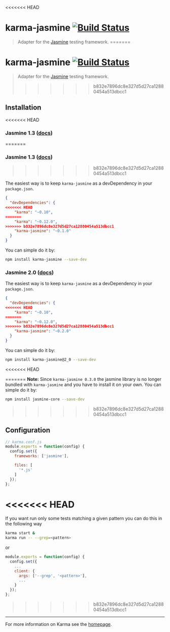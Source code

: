 <<<<<<< HEAD
# karma-jasmine [![Build Status](https://travis-ci.org/karma-runner/karma-jasmine.png?branch=master)](https://travis-ci.org/karma-runner/karma-jasmine)

> Adapter for the [Jasmine](http://pivotal.github.io/jasmine/) testing framework.
=======
# karma-jasmine [![Build Status](https://travis-ci.org/karma-runner/karma-jasmine.svg?branch=master)](https://travis-ci.org/karma-runner/karma-jasmine)

> Adapter for the [Jasmine](http://jasmine.github.io/) testing framework.
>>>>>>> b832e7896dc8e327d5d27ca12880454a513dbcc1


## Installation

<<<<<<< HEAD
### Jasmine 1.3 ([docs](http://pivotal.github.io/jasmine/))
=======
### Jasmine 1.3 ([docs](http://jasmine.github.io/1.3/introduction.html))
>>>>>>> b832e7896dc8e327d5d27ca12880454a513dbcc1

The easiest way is to keep `karma-jasmine` as a devDependency in your `package.json`.

```json
{
  "devDependencies": {
<<<<<<< HEAD
    "karma": "~0.10",
=======
    "karma": "~0.12.0",
>>>>>>> b832e7896dc8e327d5d27ca12880454a513dbcc1
    "karma-jasmine": "~0.1.0"
  }
}
```

You can simple do it by:
```bash
npm install karma-jasmine --save-dev
```


### Jasmine 2.0 ([docs](http://jasmine.github.io/2.0/introduction.html))

The easiest way is to keep `karma-jasmine` as a devDependency in your `package.json`.
```json
{
  "devDependencies": {
<<<<<<< HEAD
    "karma": "~0.10",
=======
    "karma": "~0.12.0",
>>>>>>> b832e7896dc8e327d5d27ca12880454a513dbcc1
    "karma-jasmine": "~0.2.0"
  }
}
```

You can simple do it by:
```bash
npm install karma-jasmine@2_0 --save-dev
```

<<<<<<< HEAD

=======
__Note:__
Since `karma-jasmine 0.3.0` the jasmine library is no longer bundled with `karma-jasmine` and you have to install it on your own. You can simple do it by:
```bash
npm install jasmine-core --save-dev
```
>>>>>>> b832e7896dc8e327d5d27ca12880454a513dbcc1
## Configuration
```js
// karma.conf.js
module.exports = function(config) {
  config.set({
    frameworks: ['jasmine'],

    files: [
      '*.js'
    ]
  });
};
```

<<<<<<< HEAD
=======
If you want run only some tests matching a given pattern you can do this in the following way

```bash
karma start &
karma run -- --grep=<pattern>
```

or

```js
module.exports = function(config) {
  config.set({
    ...
    client: {
      args: ['--grep', '<pattern>'],
      ...
    }
  });
};
```

>>>>>>> b832e7896dc8e327d5d27ca12880454a513dbcc1
----

For more information on Karma see the [homepage].


[homepage]: http://karma-runner.github.com
